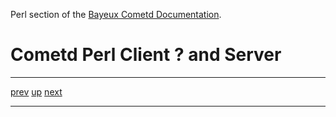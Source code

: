 Perl section of the [Bayeux Cometd Documentation](BayeuxCometdDocumentation.md).

# Cometd Perl Client ? and Server #


---

[prev](BayeuxCometdDocumentation.md) [up](BayeuxCometdDocumentation.md) [next](BayeuxCometdDocumentation.md)

---
